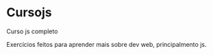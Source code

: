 # Cursojs
Curso js completo


Exercícios feitos para aprender mais sobre dev web, principalmento js.
